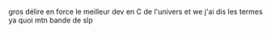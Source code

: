 gros délire en force le meilleur dev en C de l'univers et we j'ai dis les termes ya quoi mtn bande de slp
